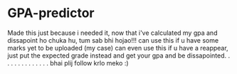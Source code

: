 # GPA-predictor
Made this just because i needed it, now that i've calculated my gpa and dissapoint ho chuka hu, tum sab bhi hojao!!!
can use this if u have some marks yet to be uploaded (my case)
can even use this if u have a reappear, just put the expected grade instead and get your gpa and be dissapointed.
.
.
.
.
.
.
.
.
.
.
.
.
.
bhai plij follow krlo meko :) 

